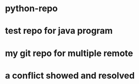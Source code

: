 # python-repo
# test repo for java program
# my git repo for multiple remote
# a conflict showed and resolved

